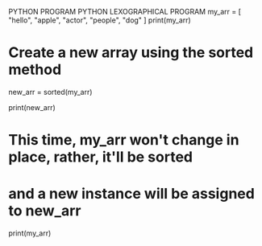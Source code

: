 PYTHON PROGRAM
PYTHON LEXOGRAPHICAL PROGRAM
my_arr = [
   "hello",
   "apple",
   "actor",
   "people",
   "dog"
]
print(my_arr)

# Create a new array using the sorted method
new_arr = sorted(my_arr)

print(new_arr)

# This time, my_arr won't change in place, rather, it'll be sorted 
# and a new instance will be assigned to new_arr
print(my_arr)
